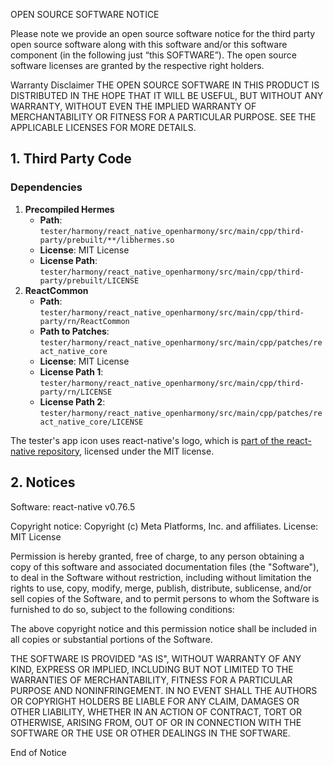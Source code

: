 OPEN SOURCE SOFTWARE NOTICE

Please note we provide an open source software notice for the third party open source software along with this software and/or this software component (in the following just “this SOFTWARE”). The open source software licenses are granted by the respective right holders.

Warranty Disclaimer
THE OPEN SOURCE SOFTWARE IN THIS PRODUCT IS DISTRIBUTED IN THE HOPE THAT IT WILL BE USEFUL, BUT WITHOUT ANY WARRANTY, WITHOUT EVEN THE IMPLIED WARRANTY OF MERCHANTABILITY OR FITNESS FOR A PARTICULAR PURPOSE. SEE THE APPLICABLE LICENSES FOR MORE DETAILS.

## 1. Third Party Code

### Dependencies

1. **Precompiled Hermes**
   - **Path**: `tester/harmony/react_native_openharmony/src/main/cpp/third-party/prebuilt/**/libhermes.so`
   - **License**: MIT License
   - **License Path**: `tester/harmony/react_native_openharmony/src/main/cpp/third-party/prebuilt/LICENSE`
2. **ReactCommon**
   - **Path**: `tester/harmony/react_native_openharmony/src/main/cpp/third-party/rn/ReactCommon`
   - **Path to Patches**: `tester/harmony/react_native_openharmony/src/main/cpp/patches/react_native_core`
   - **License**: MIT License
   - **License Path 1**: `tester/harmony/react_native_openharmony/src/main/cpp/third-party/rn/LICENSE`
   - **License Path 2**: `tester/harmony/react_native_openharmony/src/main/cpp/patches/react_native_core/LICENSE`

The tester's app icon uses react-native's logo, which is [part of the react-native repository](https://github.com/facebook/react-native/blob/main/packages/react-native/Libraries/NewAppScreen/components/logo.png), licensed under the MIT license.

## 2. Notices

Software: react-native v0.76.5

Copyright notice:
Copyright (c) Meta Platforms, Inc. and affiliates.
License: MIT License

Permission is hereby granted, free of charge, to any person obtaining a copy
of this software and associated documentation files (the "Software"), to deal
in the Software without restriction, including without limitation the rights
to use, copy, modify, merge, publish, distribute, sublicense, and/or sell
copies of the Software, and to permit persons to whom the Software is
furnished to do so, subject to the following conditions:

The above copyright notice and this permission notice shall be included in all
copies or substantial portions of the Software.

THE SOFTWARE IS PROVIDED "AS IS", WITHOUT WARRANTY OF ANY KIND, EXPRESS OR
IMPLIED, INCLUDING BUT NOT LIMITED TO THE WARRANTIES OF MERCHANTABILITY,
FITNESS FOR A PARTICULAR PURPOSE AND NONINFRINGEMENT. IN NO EVENT SHALL THE
AUTHORS OR COPYRIGHT HOLDERS BE LIABLE FOR ANY CLAIM, DAMAGES OR OTHER
LIABILITY, WHETHER IN AN ACTION OF CONTRACT, TORT OR OTHERWISE, ARISING FROM,
OUT OF OR IN CONNECTION WITH THE SOFTWARE OR THE USE OR OTHER DEALINGS IN THE
SOFTWARE.

End of Notice
